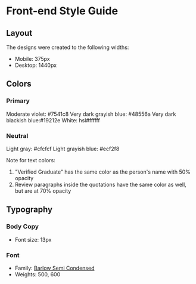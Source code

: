 # Front-end Style Guide

## Layout

The designs were created to the following widths:

- Mobile: 375px
- Desktop: 1440px

## Colors

### Primary

Moderate violet: #7541c8
Very dark grayish blue: #48556a
Very dark blackish blue:#19212e
White: hsl#ffffff

### Neutral

Light gray: #cfcfcf
Light grayish blue: #ecf2f8

Note for text colors:

1. "Verified Graduate" has the same color as the person's name with 50% opacity
2. Review paragraphs inside the quotations have the same color as well, but are at 70% opacity

## Typography

### Body Copy

- Font size: 13px

### Font

- Family: [Barlow Semi Condensed](https://fonts.google.com/specimen/Barlow+Semi+Condensed)
- Weights: 500, 600
